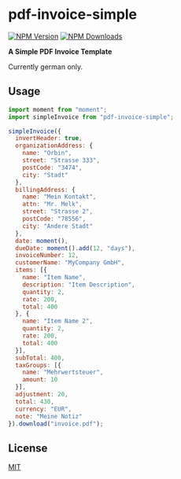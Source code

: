 # pdf-invoice-simple
[![NPM Version][npm-image]][downloads-url] [![NPM Downloads][downloads-image]][downloads-url]

**A Simple PDF Invoice Template**

Currently german only.

## Usage

```javascript
import moment from "moment";
import simpleInvoice from "pdf-invoice-simple";

simpleInvoice({
  invertHeader: true,
  organizationAddress: {
    name: "Orbin",
    street: "Strasse 333",
    postCode: "3474",
    city: "Stadt"
  },
  billingAddress: {
    name: "Mein Kontakt",
    attn: "Mr. Melk",
    street: "Strasse 2",
    postCode: "78556",
    city: "Andere Stadt"
  },
  date: moment(),
  dueDate: moment().add(12, "days"),
  invoiceNumber: 12,
  customerName: "MyCompany GmbH",
  items: [{
    name: "Item Name",
    description: "Item Description",
    quantity: 2,
    rate: 200,
    total: 400
  }, {
    name: "Item Name 2",
    quantity: 2,
    rate: 200,
    total: 400
  }],
  subTotal: 400,
  taxGroups: [{
    name: "Mehrwertsteuer",
    amount: 10
  }],
  adjustment: 20,
  total: 430,
  currency: "EUR",
  note: "Meine Notiz"
}).download("invoice.pdf");
```

## License

[MIT](LICENSE)

[downloads-image]: https://img.shields.io/npm/dm/pdf-invoice-simple.svg
[downloads-url]: https://npmjs.org/package/pdf-invoice-simple
[npm-image]: https://img.shields.io/npm/v/pdf-invoice-simple.svg
[npm-url]: https://npmjs.org/package/pdf-invoice-simple
